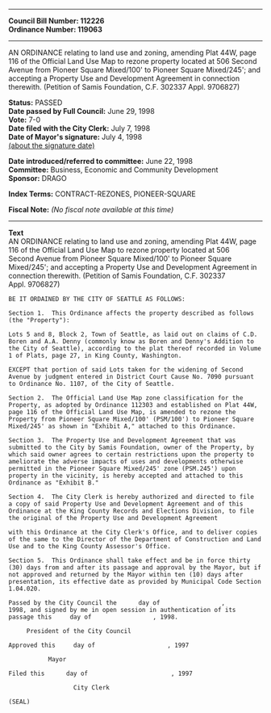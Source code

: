 * * * * *  
  
**Council Bill Number: [](#h0)[](#h2)112226**   
**Ordinance Number: 119063**  
  
* * * * *  
  
AN ORDINANCE relating to land use and zoning, amending Plat 44W, page 116 of the Official Land Use Map to rezone property located at 506 Second Avenue from Pioneer Square Mixed/100' to Pioneer Square Mixed/245'; and accepting a Property Use and Development Agreement in connection therewith. (Petition of Samis Foundation, C.F. 302337 Appl. 9706827)  
  
**Status:** PASSED   
**Date passed by Full Council:** June 29, 1998   
**Vote:** 7-0   
**Date filed with the City Clerk:** July 7, 1998   
**Date of Mayor's signature:** July 4, 1998   
[(about the signature date)](/~public/approvaldate.htm)   
  
  
**Date introduced/referred to committee:** June 22, 1998   
**Committee:** Business, Economic and Community Development   
**Sponsor:** DRAGO   
  
**Index Terms:** CONTRACT-REZONES, PIONEER-SQUARE  
  
**Fiscal Note:** *(No fiscal note available at this time)*  
  
* * * * *  
  
**Text**  
    AN ORDINANCE relating to land use and zoning, amending  Plat 44W, page  
    116 of the Official Land Use Map to rezone property located at 506  
    Second Avenue from Pioneer Square Mixed/100' to Pioneer Square  
    Mixed/245'; and accepting a Property Use and Development Agreement in  
    connection therewith.  (Petition of Samis Foundation,  C.F.  302337  
    Appl. 9706827)  
  
    BE IT ORDAINED BY THE CITY OF SEATTLE AS FOLLOWS:  
  
    Section 1.  This Ordinance affects the property described as follows  
    (the "Property"):  
  
    Lots 5 and 8, Block 2, Town of Seattle, as laid out on claims of C.D.  
    Boren and A.A. Denny (commonly know as Boren and Denny's Addition to  
    the City of Seattle), according to the plat thereof recorded in Volume  
    1 of Plats, page 27, in King County, Washington.  
  
    EXCEPT that portion of said Lots taken for the widening of Second  
    Avenue by judgment entered in District Court Cause No. 7090 pursuant  
    to Ordinance No. 1107, of the City of Seattle.  
  
    Section 2.  The Official Land Use Map zone classification for the  
    Property, as adopted by Ordinance 112303 and established on Plat 44W,  
    page 116 of the Official Land Use Map, is amended to rezone the  
    Property from Pioneer Square Mixed/100' (PSM/100') to Pioneer Square  
    Mixed/245' as shown in "Exhibit A," attached to this Ordinance.  
  
    Section 3.  The Property Use and Development Agreement that was  
    submitted to the City by Samis Foundation, owner of the Property, by  
    which said owner agrees to certain restrictions upon the property to  
    ameliorate the adverse impacts of uses and developments otherwise  
    permitted in the Pioneer Square Mixed/245' zone (PSM.245') upon  
    property in the vicinity, is hereby accepted and attached to this  
    Ordinance as "Exhibit B."  
  
    Section 4.  The City Clerk is hereby authorized and directed to file  
    a copy of said Property Use and Development Agreement and of this  
    Ordinance at the King County Records and Elections Division, to file  
    the original of the Property Use and Development Agreement  
  
    with this Ordinance at the City Clerk's Office, and to deliver copies  
    of the same to the Director of the Department of Construction and Land  
    Use and to the King County Assessor's Office.  
  
    Section 5.  This Ordinance shall take effect and be in force thirty  
    (30) days from and after its passage and approval by the Mayor, but if  
    not approved and returned by the Mayor within ten (10) days after  
    presentation, its effective date as provided by Municipal Code Section  
    1.04.020.  
  
    Passed by the City Council the      day of                 ,  
    1998, and signed by me in open session in authentication of its  
    passage this     day of                 , 1998.  
  
         President of the City Council  
  
    Approved this     day of                    , 1997  
  
               Mayor  
  
    Filed this      day of                       , 1997  
  
                      City Clerk  
  
    (SEAL)  
